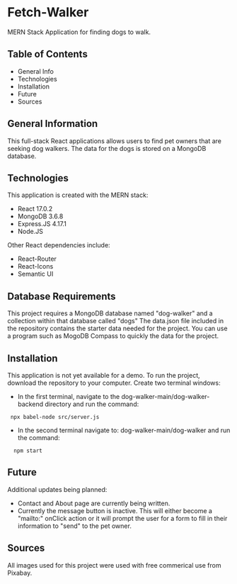 # Fetch-Walker 
MERN Stack Application for finding dogs to walk.

## Table of Contents
* General Info
* Technologies 
* Installation
* Future
* Sources

## General Information
This full-stack React applications allows users to find pet owners that are seeking dog walkers.
The data for the dogs is stored on a MongoDB database.

## Technologies
This application is created with the MERN stack:
* React 17.0.2
* MongoDB 3.6.8
* Express.JS 4.17.1
* Node.JS

Other React dependencies include:
* React-Router
* React-Icons
* Semantic UI

## Database Requirements
This project requires a MongoDB database named "dog-walker" and a collection within that database called "dogs"
The data.json file included in the repository contains the starter data needed for the project. You can use a program 
such as MogoDB Compass to quickly the data for the project.

## Installation
This application is not yet available for a demo. To run the project, download the repository to your computer.
Create two terminal windows:

* In the first terminal, navigate to the  dog-walker-main/dog-walker-backend directory and run the command:

```
 npx babel-node src/server.js

```

* In the second terminal navigate to: dog-walker-main/dog-walker and run the command:

```
  npm start 
```

## Future
Additional updates being planned:
* Contact and About page are currently being written.
* Currently the message button is inactive. This will either become a "mailto:" onClick action or it will prompt the user 
for a form to fill in their information to "send" to the pet owner.

## Sources
All images used for this project were used with free commerical use from Pixabay.
